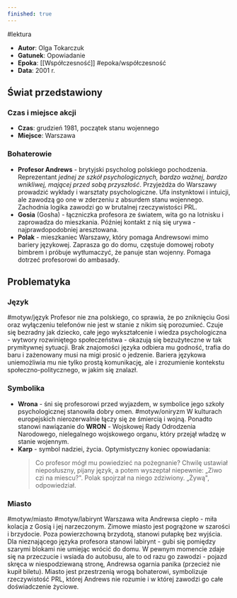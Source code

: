 ```yaml
---
finished: true
---
```

#lektura 
- **Autor**: Olga Tokarczuk
- **Gatunek**: Opowiadanie
- **Epoka**: [[Współczesność]] #epoka/współczesność 
- **Data**: 2001 r.
## Świat przedstawiony
### Czas i miejsce akcji
- **Czas**: grudzień 1981, początek stanu wojennego
- **Miejsce**: Warszawa
### Bohaterowie
- **Profesor Andrews** - brytyjski psycholog polskiego pochodzenia. Reprezentant *jednej ze szkół psychologicznych, bardzo ważnej, bardzo wnikliwej, mającej przed sobą przyszłość*. Przyjeżdża do Warszawy prowadzić wykłady i warsztaty psychologiczne. 
  Ufa instynktowi i intuicji, ale zawodzą go one w zderzeniu z absurdem stanu wojennego. Zachodnia logika zawodzi go w brutalnej rzeczywistości PRL. 
- **Gosia** (Gosha) - łączniczka profesora ze światem, wita go na lotnisku i zaprowadza do mieszkania. Później kontakt z nią się urywa - najprawdopodobniej aresztowana.
- **Polak** - mieszkaniec Warszawy, który pomaga Andrewsowi mimo bariery językowej. Zaprasza go do domu, częstuje domowej roboty bimbrem i próbuje wytłumaczyć, że panuje stan wojenny. Pomaga dotrzeć profesorowi do ambasady. 
## Problematyka
### Język
#motyw/język 
Profesor nie zna polskiego, co sprawia, że po zniknięciu Gosi oraz wyłączeniu telefonów nie jest w stanie z nikim się porozumieć. Czuje się bezradny jak dziecko, całe jego wykształcenie i wiedza psychologiczna - wytwory rozwiniętego społeczeństwa - okazują się bezużyteczne w tak prymitywnej sytuacji. Brak znajomości języka odbiera mu godność, trafia do baru i zażenowany musi na migi prosić o jedzenie. 
Bariera językowa uniemożliwia mu nie tylko prostą komunikację, ale i zrozumienie kontekstu społeczno-politycznego, w jakim się znalazł. 
### Symbolika
- **Wrona** - śni się profesorowi przed wyjazdem, w symbolice jego szkoły psychologicznej stanowiła dobry omen. #motyw/oniryzm W kulturach europejskich nierozerwalnie łączy się ze śmiercią i wojną. Ponadto stanowi nawiązanie do **WRON** - Wojskowej Rady Odrodzenia Narodowego, nielegalnego wojskowego organu, który przejął władzę w stanie wojennym. 
- **Karp** - symbol nadziei, życia. Optymistyczny koniec opowiadania:
  > Co profesor mógł mu powiedzieć na pożegnanie? Chwilę ustawiał nieposłuszny, pijany język, a potem wyszeptał niepewnie: „Ziwo czi na miescu?". Polak spojrzał na niego zdziwiony. „Żywą", odpowiedział.
### Miasto
#motyw/miasto #motyw/labirynt 
Warszawa wita Andrewsa ciepło - miła kolacja z Gosią i jej narzeczonym. Zimowe miasto jest pogrążone w szarości i brzydocie. Poza powierzchowną brzydotą, stanowi pułapkę bez wyjścia. Dla nieznającego języka profesora stanowi labirynt - gubi się pomiędzy szarymi blokami nie umiejąc wrócić do domu. W pewnym momencie zdaje się na przeczucie i wsiada do autobusu, ale to od razu go zawodzi - pojazd skręca w niespodziewaną stronę, Andrewsa ogarnia panika (przecież nie kupił biletu). 
Miasto jest przestrzenią wrogą bohaterowi, symbolizuje rzeczywistość PRL, której Andrews nie rozumie i w której zawodzi go całe doświadczenie życiowe.